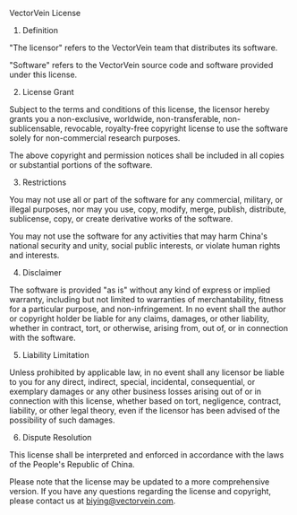 VectorVein License

1. Definition

"The licensor" refers to the VectorVein team that distributes its software.

"Software" refers to the VectorVein source code and software provided under this license.

2. License Grant

Subject to the terms and conditions of this license, the licensor hereby grants you a non-exclusive, worldwide, non-transferable, non-sublicensable, revocable, royalty-free copyright license to use the software solely for non-commercial research purposes.

The above copyright and permission notices shall be included in all copies or substantial portions of the software.

3. Restrictions

You may not use all or part of the software for any commercial, military, or illegal purposes, nor may you use, copy, modify, merge, publish, distribute, sublicense, copy, or create derivative works of the software.

You may not use the software for any activities that may harm China's national security and unity, social public interests, or violate human rights and interests.

4. Disclaimer

The software is provided "as is" without any kind of express or implied warranty, including but not limited to warranties of merchantability, fitness for a particular purpose, and non-infringement. In no event shall the author or copyright holder be liable for any claims, damages, or other liability, whether in contract, tort, or otherwise, arising from, out of, or in connection with the software.

5. Liability Limitation

Unless prohibited by applicable law, in no event shall any licensor be liable to you for any direct, indirect, special, incidental, consequential, or exemplary damages or any other business losses arising out of or in connection with this license, whether based on tort, negligence, contract, liability, or other legal theory, even if the licensor has been advised of the possibility of such damages.

6. Dispute Resolution

This license shall be interpreted and enforced in accordance with the laws of the People's Republic of China.

Please note that the license may be updated to a more comprehensive version. If you have any questions regarding the license and copyright, please contact us at biying@vectorvein.com.